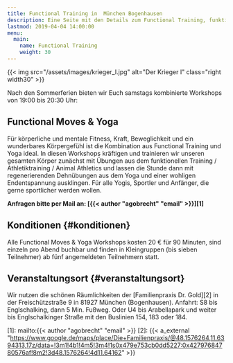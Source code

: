 ```yaml
---
title: Functional Training in  München Bogenhausen
description: Eine Seite mit den Details zum Functional Training, funktionellen Training, Athletiktraining und Animal Moves
lastmod: 2019-04-04 14:00:00
menu:
  main:
    name: Functional Training
    weight: 30
---
```


{{< img src="/assets/images/krieger_I.jpg" alt="Der Krieger I" class="right width30" >}}

Nach den Sommerferien bieten wir Euch samstags kombinierte Workshops von 19:00 bis 20:30 Uhr:
## Functional Moves & Yoga

Für körperliche und mentale Fitness, Kraft, Beweglichkeit und ein wunderbares Körpergefühl ist die Kombination aus Functional Training und Yoga ideal. In diesen Workshops kräftigen und trainieren wir unseren gesamten Körper zunächst mit Übungen aus dem funktionellen Training / Athletiktraining / Animal Athletics und lassen die Stunde dann mit regenerierenden Dehnübungen aus dem Yoga und einer wohligen Endentspannung ausklingen. Für alle Yogis, Sportler und Anfänger, die gerne sportlicher werden wollen.

**Anfragen bitte per Mail an: [{{< author "agobrecht" "email" >}}][1]**

## Konditionen {#konditionen}

Alle Functional Moves & Yoga Workshops kosten 20 € für 90 Minuten, sind einzeln pro Abend buchbar und finden in Kleingruppen (bis sieben Teilnehmer) ab fünf angemeldeten Teilnehmern statt. 


## Veranstaltungsort {#veranstaltungsort}

Wir nutzen die schönen Räumlichkeiten der [Familienpraxis Dr. Gold][2] in der Freischützstraße 9 in 81927 München (Bogenhausen). Anfahrt: S8 bis Englschalking, dann 5 Min. Fußweg. Oder U4 bis Arabellapark und weiter bis Englschalkinger Straße mit den Buslinien 154, 183 oder 184.



[1]: mailto:{{< author "agobrecht" "email" >}}
[2]: {{< a_external "https://www.google.de/maps/place/Die+Familienpraxis/@48.1576264,11.6394313,17z/data=!3m1!4b1!4m5!3m4!1s0x479e753cb0dd5227:0x42797684780576af!8m2!3d48.1576264!4d11.64162" >}}

